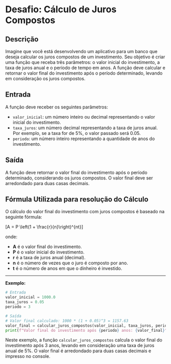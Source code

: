 # Desafio: Cálculo de Juros Compostos

## Descrição

Imagine que você está desenvolvendo um aplicativo para um banco que deseja calcular os juros compostos de um investimento. Seu objetivo é criar uma função que receba três parâmetros: o valor inicial do investimento, a taxa de juros anual e o período de tempo em anos. A função deve calcular e retornar o valor final do investimento após o período determinado, levando em consideração os juros compostos.

## Entrada

A função deve receber os seguintes parâmetros:

- `valor_inicial`: um número inteiro ou decimal representando o valor inicial do investimento.
- `taxa_juros`: um número decimal representando a taxa de juros anual. Por exemplo, se a taxa for de 5%, o valor passado será 0.05.
- `periodo`: um número inteiro representando a quantidade de anos do investimento.

## Saída

A função deve retornar o valor final do investimento após o período determinado, considerando os juros compostos. O valor final deve ser arredondado para duas casas decimais.

## Fórmula Utilizada para resolução do Cálculo

O cálculo do valor final do investimento com juros compostos é baseado na seguinte fórmula:

\[A = P \left(1 + \frac{r}{n}\right)^{nt}\]

onde:

- **A** é o valor final do investimento.
- **P** é o valor inicial do investimento.
- **r** é a taxa de juros anual (decimal).
- **n** é o número de vezes que o juro é composto por ano.
- **t** é o número de anos em que o dinheiro é investido.



---

**Exemplo:**

```python
# Entrada
valor_inicial = 1000.0
taxa_juros = 0.05
periodo = 3

# Saída
# Valor final calculado: 1000 * (1 + 0.05)^3 = 1157.63
valor_final = calcular_juros_compostos(valor_inicial, taxa_juros, periodo)
print(f"Valor final do investimento após {periodo} anos: {valor_final}")
```

Neste exemplo, a função `calcular_juros_compostos` calcula o valor final do investimento após 3 anos, levando em consideração uma taxa de juros anual de 5%. O valor final é arredondado para duas casas decimais e impresso no console.
